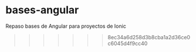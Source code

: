 # bases-angular
Repaso bases de Angular para proyectos de Ionic
>>>>>>> 8ec34a6d258d3b8cba1a2d36ce0c6045d4f9cc40

